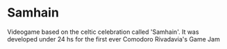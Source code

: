 # Samhain
Videogame based on the celtic celebration called 'Samhain'. It was developed under 24 hs for the first ever Comodoro Rivadavia's Game Jam
